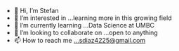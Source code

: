 - 👋 Hi, I’m Stefan
- 👀 I’m interested in ...learning more in this growing field
- 🌱 I’m currently learning ...Data Science at UMBC
- 💞️ I’m looking to collaborate on ...open to anything
- 📫 How to reach me ...sdiaz4225@gmail.com

<!---
sdiaz8/sdiaz8 is a ✨ special ✨ repository because its `README.md` (this file) appears on your GitHub profile.
You can click the Preview link to take a look at your changes.
--->
